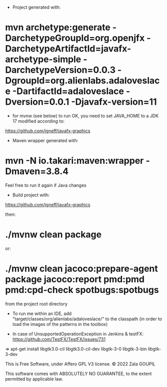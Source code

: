 - Project generated with:

# mvn archetype:generate -DarchetypeGroupId=org.openjfx -DarchetypeArtifactId=javafx-archetype-simple -DarchetypeVersion=0.0.3 -DgroupId=org.alienlabs.adaloveslace -DartifactId=adaloveslace -Dversion=0.0.1 -Djavafx-version=11

- for mvnw (see below) to run OK, you need to set JAVA_HOME to a JDK 17 modified according to:

https://github.com/jgneff/javafx-graphics

- Maven wrapper generated with:

# mvn -N io.takari:maven:wrapper -Dmaven=3.8.4

Feel free to run it again if Java changes

- Build project with:

https://github.com/jgneff/javafx-graphics

then:

# ./mvnw clean package

or:

# ./mvnw clean jacoco:prepare-agent package jacoco:report pmd:pmd pmd:cpd-check spotbugs:spotbugs

from the project root directory

- To run me within an IDE, add "target/classes/org/alienlabs/adaloveslace/" to the classpath (in order to load the images of the patterns in the toolbox)

- In case of UnsupportedOperationException in Jenkins & testFX: https://github.com/TestFX/TestFX/issues/731

=> apt-get install libgtk3.0-cil libgtk3.0-cil-dev libgtk-3-0 libgtk-3-bin libgtk-3-dev 



This is Free Software, under Affero GPL V3 license. © 2022 Zala GOUPIL

This software comes with ABSOLUTELY NO GUARANTEE, to the extent permitted by applicable law.
